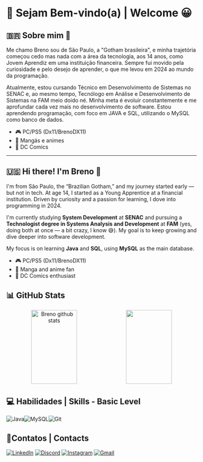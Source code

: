 
# 👋 Sejam Bem-vindo(a) | Welcome 😀

## 🇧🇷 Sobre mim 🧙

Me chamo Breno sou de São Paulo, a "Gotham brasileira", e minha trajetória começou cedo mas nada com a área da tecnologia, aos 14 anos, como Jovem Aprendiz em uma instituição financeira. Sempre fui movido pela curiosidade e pelo desejo de aprender, o que me levou em 2024 ao mundo da programação. 

Atualmente, estou cursando Técnico em Desenvolvimento de Sistemas no SENAC e, ao mesmo tempo, Tecnólogo em Análise e Desenvolvimento de Sistemas na FAM meio doido né. Minha meta é evoluir constantemente e me aprofundar cada vez mais no desenvolvimento de software. 
Estou aprendendo programação, com foco em JAVA e SQL, utilizando o MySQL como banco de dados. 
* 🎮 PC/PS5 (Dx11/BrenoDX11)
* 📖 Mangás e animes
* 🦇 DC Comics
---
## 🇺🇸 Hi there! I'm Breno 🧙

I'm from São Paulo, the “Brazilian Gotham,” and my journey started early — but not in tech. At age 14, I started as a Young Apprentice at a financial institution. Driven by curiosity and a passion for learning, I dove into programming in 2024.

I'm currently studying **System Development** at **SENAC** and pursuing a **Technologist degree in Systems Analysis and Development** at **FAM** (yes, doing both at once — a bit crazy, I know 😅). My goal is to keep growing and dive deeper into software development.

My focus is on learning **Java** and **SQL**, using **MySQL** as the main database.

- 🎮 PC/PS5 (Dx11/BrenoDX11)  
- 📖 Manga and anime fan  
- 🦇 DC Comics enthusiast  

## 📊 GitHub Stats

<div align="center">  
  <img width="49%" height="195px" src="https://github-readme-stats.vercel.app/api?username=BrenoDx&show_icons=true&count_private=true&hide_border=true&title_color=ffffff&icon_color=781b7c&text_color=c9d1d9&bg_color=0d1117" alt="Breno github stats"/> 
  <img width="49%" height="195px" src="https://github-readme-stats.vercel.app/api/top-langs/?username=BrenoDx&layout=compact&hide_border=true&title_color=ffffff&text_color=ffffff&bg_color=0d1117" />
</div>



## 💻 Habilidades | Skills - Basic Level
![Java](https://img.shields.io/badge/java-%23ED8B00.svg?style=for-the-badge&logo=openjdk&logoColor=white)![MySQL](https://img.shields.io/badge/MySQL-00000F?style=for-the-badge&logo=mysql&logoColor=white)![Git](https://img.shields.io/badge/GIT-E44C30?style=for-the-badge&logo=git&logoColor=white)

## 📓Contatos | Contacts
[![LinkedIn](https://img.shields.io/badge/LinkedIn-0077B5?style=for-the-badge&logo=linkedin&logoColor=white)](https://www.linkedin.com/in/breno-alves-2b0060185/)
[![Discord](https://img.shields.io/badge/Discord-7289DA?style=for-the-badge&logo=discord&logoColor=white)](https://discord.com/channels/@brenodx11)
[![Instagram](https://img.shields.io/badge/-Instagram-%23E4405F?style=for-the-badge&logo=instagram&logoColor=white)](https://instagram.com/brenodx11)
[![Gmail](https://img.shields.io/badge/Gmail-333333?style=for-the-badge&logo=gmail&logoColor=red)](mailto:breno.alvesdx@gmail.com)
